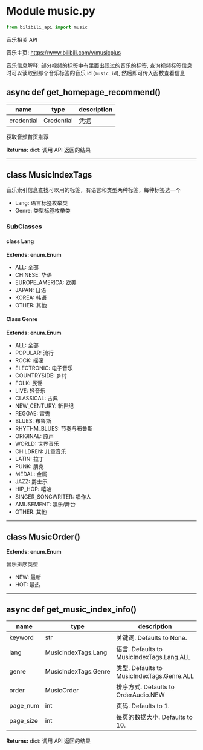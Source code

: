 # Module music.py

```python
from bilibili_api import music
```


音乐相关 API

音乐主页: https://www.bilibili.com/v/musicplus

音乐信息解释: 部分视频的标签中有里面出现过的音乐的标签, 查询视频标签信息时可以读取到那个音乐标签的音乐 id (`music_id`), 然后即可传入函数查看信息

## async def get_homepage_recommend()

| name | type | description |
| ---- | ---- | ----------- |
| credential | Credential | 凭据 |

获取音频首页推荐

**Returns:** dict: 调用 API 返回的结果

---


## class MusicIndexTags

音乐索引信息查找可以用的标签，有语言和类型两种标签，每种标签选一个

- Lang: 语言标签枚举类
- Genre: 类型标签枚举类

### SubClasses

#### class Lang

**Extends: enum.Enum**

- ALL: 全部
- CHINESE: 华语
- EUROPE_AMERICA: 欧美
- JAPAN: 日语
- KOREA: 韩语
- OTHER: 其他

#### Class Genre

**Extends: enum.Enum**

- ALL: 全部
- POPULAR: 流行
- ROCK: 摇滚
- ELECTRONIC: 电子音乐
- COUNTRYSIDE: 乡村
- FOLK: 民谣
- LIVE: 轻音乐
- CLASSICAL: 古典
- NEW_CENTURY: 新世纪
- REGGAE: 雷鬼
- BLUES: 布鲁斯
- RHYTHM_BLUES: 节奏与布鲁斯
- ORIGINAL: 原声
- WORLD: 世界音乐
- CHILDREN: 儿童音乐
- LATIN: 拉丁
- PUNK: 朋克
- MEDAL: 金属
- JAZZ: 爵士乐
- HIP_HOP: 嘻哈
- SINGER_SONGWRITER: 唱作人
- AMUSEMENT: 娱乐/舞台
- OTHER: 其他
        
---

## class MusicOrder()

**Extends: enum.Enum**

音乐排序类型

+ NEW: 最新
+ HOT: 最热

---

## async def get_music_index_info()

| name       | type                 | description            |
| ---------- |----------------------| ---------------------- |
| keyword   | str                  |             关键词. Defaults to None. | 
| lang      | MusicIndexTags.Lang  |   语言. Defaults to MusicIndexTags.Lang.ALL | 
| genre     | MusicIndexTags.Genre |  类型. Defaults to MusicIndexTags.Genre.ALL | 
| order     | MusicOrder           |       排序方式. Defaults to OrderAudio.NEW | 
| page_num  | int                  |              页码. Defaults to 1. | 
| page_size | int                  |             每页的数据大小. Defaults to 10. | 

**Returns:** dict: 调用 API 返回的结果
